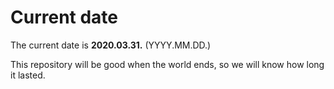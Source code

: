 # Current date

The current date is **2020.03.31.** (YYYY.MM.DD.)

This repository will be good when the world ends, so we will know how long it lasted.